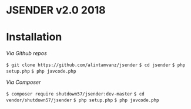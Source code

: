 # JSENDER v2.0 2018


# Installation

*Via Github repos*

```$ git clone https://github.com/alintamvanz/jsender```
```$ cd jsender```
```$ php setup.php```
```$ php javcode.php```

*Via Composer*

```$ composer require shutdown57/jsender:dev-master```
```$ cd vendor/shutdown57/jsender```
```$ php setup.php```
```$ php javcode.php```


